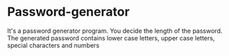 # Password-generator
It's a password generator program. 
You decide the length of the password. The generated password contains lower case letters, upper case letters, special characters and numbers
